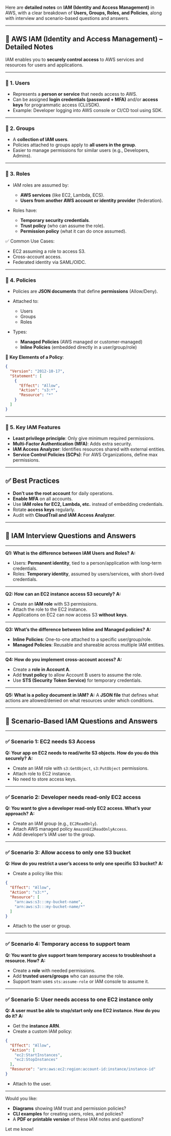 Here are **detailed notes** on **IAM (Identity and Access Management)** in AWS, with a clear breakdown of **Users, Groups, Roles, and Policies**, along with interview and scenario-based questions and answers.

---

## 🔐 **AWS IAM (Identity and Access Management) – Detailed Notes**

IAM enables you to **securely control access** to AWS services and resources for users and applications.

---

### 🔹 1. **Users**

* Represents a **person or service** that needs access to AWS.
* Can be assigned **login credentials (password + MFA)** and/or **access keys** for programmatic access (CLI/SDK).
* Example: Developer logging into AWS console or CI/CD tool using SDK.

---

### 🔹 2. **Groups**

* A **collection of IAM users**.
* Policies attached to groups apply to **all users in the group**.
* Easier to manage permissions for similar users (e.g., Developers, Admins).

---

### 🔹 3. **Roles**

* IAM roles are assumed by:

  * **AWS services** (like EC2, Lambda, ECS).
  * **Users from another AWS account or identity provider** (federation).
* Roles have:

  * **Temporary security credentials**.
  * **Trust policy** (who can assume the role).
  * **Permission policy** (what it can do once assumed).

✅ Common Use Cases:

* EC2 assuming a role to access S3.
* Cross-account access.
* Federated identity via SAML/OIDC.

---

### 🔹 4. **Policies**

* Policies are **JSON documents** that define **permissions** (Allow/Deny).
* Attached to:

  * Users
  * Groups
  * Roles
* Types:

  * **Managed Policies** (AWS managed or customer-managed)
  * **Inline Policies** (embedded directly in a user/group/role)

🔐 **Key Elements of a Policy**:

```json
{
  "Version": "2012-10-17",
  "Statement": [
    {
      "Effect": "Allow",
      "Action": "s3:*",
      "Resource": "*"
    }
  ]
}
```

---

### 🔹 5. **Key IAM Features**

* **Least privilege principle**: Only give minimum required permissions.
* **Multi-Factor Authentication (MFA)**: Adds extra security.
* **IAM Access Analyzer**: Identifies resources shared with external entities.
* **Service Control Policies (SCPs)**: For AWS Organizations, define max permissions.

---

## ✅ Best Practices

* **Don’t use the root account** for daily operations.
* **Enable MFA** on all accounts.
* Use **IAM roles for EC2, Lambda, etc.** instead of embedding credentials.
* Rotate **access keys** regularly.
* Audit with **CloudTrail and IAM Access Analyzer**.

---

## 🧠 **IAM Interview Questions and Answers**

---

**Q1: What is the difference between IAM Users and Roles?**
**A:**

* Users: **Permanent identity**, tied to a person/application with long-term credentials.
* Roles: **Temporary identity**, assumed by users/services, with short-lived credentials.

---

**Q2: How can an EC2 instance access S3 securely?**
**A:**

* Create an **IAM role** with S3 permissions.
* Attach the role to the EC2 instance.
* Applications on EC2 can now access S3 **without keys**.

---

**Q3: What’s the difference between Inline and Managed policies?**
**A:**

* **Inline Policies**: One-to-one attached to a specific user/group/role.
* **Managed Policies**: Reusable and shareable across multiple IAM entities.

---

**Q4: How do you implement cross-account access?**
**A:**

* Create a **role in Account A**.
* Add **trust policy** to allow Account B users to assume the role.
* Use **STS (Security Token Service)** for temporary credentials.

---

**Q5: What is a policy document in IAM?**
**A:**
A **JSON file** that defines what actions are allowed/denied on what resources under which conditions.

---

## 🧩 **Scenario-Based IAM Questions and Answers**

---

### ✅ Scenario 1: EC2 needs S3 Access

**Q: Your app on EC2 needs to read/write S3 objects. How do you do this securely?**
**A:**

* Create an IAM role with `s3:GetObject`, `s3:PutObject` permissions.
* Attach role to EC2 instance.
* No need to store access keys.

---

### ✅ Scenario 2: Developer needs read-only EC2 access

**Q: You want to give a developer read-only EC2 access. What’s your approach?**
**A:**

* Create an IAM group (e.g., `EC2ReadOnly`).
* Attach AWS managed policy `AmazonEC2ReadOnlyAccess`.
* Add developer’s IAM user to the group.

---

### ✅ Scenario 3: Allow access to only one S3 bucket

**Q: How do you restrict a user’s access to only one specific S3 bucket?**
**A:**

* Create a policy like this:

```json
{
  "Effect": "Allow",
  "Action": "s3:*",
  "Resource": [
    "arn:aws:s3:::my-bucket-name",
    "arn:aws:s3:::my-bucket-name/*"
  ]
}
```

* Attach to the user or group.

---

### ✅ Scenario 4: Temporary access to support team

**Q: You want to give support team temporary access to troubleshoot a resource. How?**
**A:**

* Create a **role** with needed permissions.
* Add **trusted users/groups** who can assume the role.
* Support team uses `sts:assume-role` or IAM console to assume it.

---

### ✅ Scenario 5: User needs access to one EC2 instance only

**Q: A user must be able to stop/start only one EC2 instance. How do you do it?**
**A:**

* Get the **instance ARN**.
* Create a custom IAM policy:

```json
{
  "Effect": "Allow",
  "Action": [
    "ec2:StartInstances",
    "ec2:StopInstances"
  ],
  "Resource": "arn:aws:ec2:region:account-id:instance/instance-id"
}
```

* Attach to the user.

---

Would you like:

* **Diagrams** showing IAM trust and permission policies?
* **CLI examples** for creating users, roles, and policies?
* A **PDF or printable version** of these IAM notes and questions?

Let me know!
